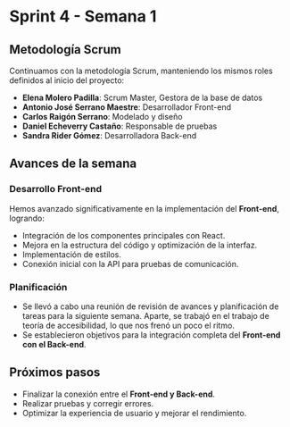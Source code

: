 # Sprint 4 - Semana 1

## Metodología Scrum

Continuamos con la metodología Scrum, manteniendo los mismos roles definidos al inicio del proyecto:

- **Elena Molero Padilla**: Scrum Master, Gestora de la base de datos  
- **Antonio José Serrano Maestre**: Desarrollador Front-end  
- **Carlos Raigón Serrano**: Modelado y diseño  
- **Daniel Echeverry Castaño**: Responsable de pruebas  
- **Sandra Rider Gómez**: Desarrolladora Back-end  

## Avances de la semana

### Desarrollo Front-end
Hemos avanzado significativamente en la implementación del **Front-end**, logrando:
- Integración de los componentes principales con React.
- Mejora en la estructura del código y optimización de la interfaz.
- Implementación de estilos.
- Conexión inicial con la API para pruebas de comunicación.

### Planificación
- Se llevó a cabo una reunión de revisión de avances y planificación de tareas para la siguiente semana. Aparte, se trabajó en el trabajo de teoría de accesibilidad, lo que nos frenó un poco el ritmo.
- Se establecieron objetivos para la integración completa del **Front-end con el Back-end**.

## Próximos pasos
- Finalizar la conexión entre el **Front-end y Back-end**.
- Realizar pruebas y corregir errores.
- Optimizar la experiencia de usuario y mejorar el rendimiento.

